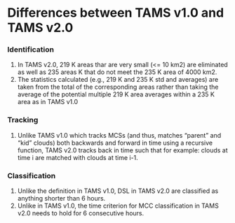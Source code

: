 # Differences between TAMS v1.0 and TAMS v2.0

### Identification
1)	In TAMS v2.0, 219 K areas thar are very small (<= 10 km2) are eliminated as well as 235 areas K that do not meet the 235 K area of 4000 km2. 
2)	The statistics calculated (e.g., 219 K and 235 K std and averages) are taken from the total of the corresponding areas rather than taking the average of the potential multiple 219 K area averages within a 235 K area as in TAMS v1.0 

### Tracking
1)	Unlike TAMS v1.0 which tracks MCSs (and thus, matches “parent” and “kid” clouds) both backwards and forward in time using a recursive function, TAMS v2.0 tracks back in time such that for example: clouds at time i are matched with clouds at time i-1. 

### Classification
1)	Unlike the definition in TAMS v1.0, DSL in TAMS v2.0 are classified as anything shorter than 6 hours. 
2)	Unlike in TAMS v1.0, the time criterion for MCC classification in TAMS v2.0 needs to hold for 6 consecutive hours.
